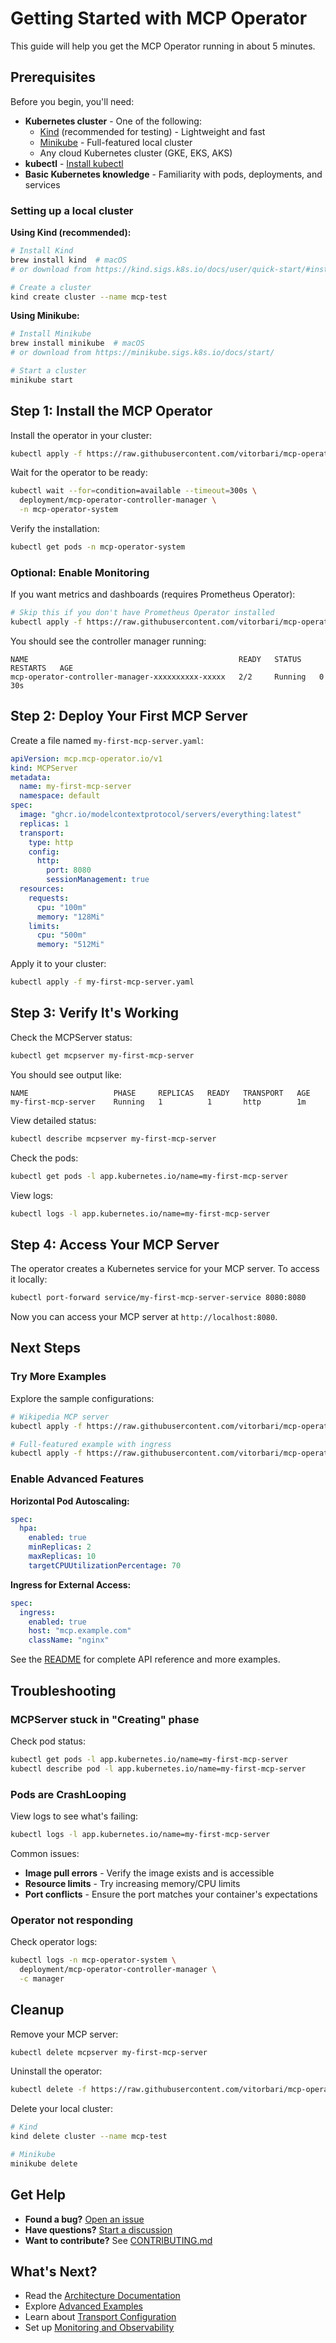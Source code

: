 # Getting Started with MCP Operator

This guide will help you get the MCP Operator running in about 5 minutes.

## Prerequisites

Before you begin, you'll need:

- **Kubernetes cluster** - One of the following:
  - [Kind](https://kind.sigs.k8s.io/) (recommended for testing) - Lightweight and fast
  - [Minikube](https://minikube.sigs.k8s.io/) - Full-featured local cluster
  - Any cloud Kubernetes cluster (GKE, EKS, AKS)
- **kubectl** - [Install kubectl](https://kubernetes.io/docs/tasks/tools/)
- **Basic Kubernetes knowledge** - Familiarity with pods, deployments, and services

### Setting up a local cluster

**Using Kind (recommended):**

```bash
# Install Kind
brew install kind  # macOS
# or download from https://kind.sigs.k8s.io/docs/user/quick-start/#installation

# Create a cluster
kind create cluster --name mcp-test
```

**Using Minikube:**

```bash
# Install Minikube
brew install minikube  # macOS
# or download from https://minikube.sigs.k8s.io/docs/start/

# Start a cluster
minikube start
```

## Step 1: Install the MCP Operator

Install the operator in your cluster:

```bash
kubectl apply -f https://raw.githubusercontent.com/vitorbari/mcp-operator/main/dist/install.yaml
```

Wait for the operator to be ready:

```bash
kubectl wait --for=condition=available --timeout=300s \
  deployment/mcp-operator-controller-manager \
  -n mcp-operator-system
```

Verify the installation:

```bash
kubectl get pods -n mcp-operator-system
```

### Optional: Enable Monitoring

If you want metrics and dashboards (requires Prometheus Operator):

```bash
# Skip this if you don't have Prometheus Operator installed
kubectl apply -f https://raw.githubusercontent.com/vitorbari/mcp-operator/main/dist/monitoring.yaml
```

You should see the controller manager running:

```
NAME                                               READY   STATUS    RESTARTS   AGE
mcp-operator-controller-manager-xxxxxxxxxx-xxxxx   2/2     Running   0          30s
```

## Step 2: Deploy Your First MCP Server

Create a file named `my-first-mcp-server.yaml`:

```yaml
apiVersion: mcp.mcp-operator.io/v1
kind: MCPServer
metadata:
  name: my-first-mcp-server
  namespace: default
spec:
  image: "ghcr.io/modelcontextprotocol/servers/everything:latest"
  replicas: 1
  transport:
    type: http
    config:
      http:
        port: 8080
        sessionManagement: true
  resources:
    requests:
      cpu: "100m"
      memory: "128Mi"
    limits:
      cpu: "500m"
      memory: "512Mi"
```

Apply it to your cluster:

```bash
kubectl apply -f my-first-mcp-server.yaml
```

## Step 3: Verify It's Working

Check the MCPServer status:

```bash
kubectl get mcpserver my-first-mcp-server
```

You should see output like:

```
NAME                   PHASE     REPLICAS   READY   TRANSPORT   AGE
my-first-mcp-server    Running   1          1       http        1m
```

View detailed status:

```bash
kubectl describe mcpserver my-first-mcp-server
```

Check the pods:

```bash
kubectl get pods -l app.kubernetes.io/name=my-first-mcp-server
```

View logs:

```bash
kubectl logs -l app.kubernetes.io/name=my-first-mcp-server
```

## Step 4: Access Your MCP Server

The operator creates a Kubernetes service for your MCP server. To access it locally:

```bash
kubectl port-forward service/my-first-mcp-server-service 8080:8080
```

Now you can access your MCP server at `http://localhost:8080`.

## Next Steps

### Try More Examples

Explore the sample configurations:

```bash
# Wikipedia MCP server
kubectl apply -f https://raw.githubusercontent.com/vitorbari/mcp-operator/main/config/samples/wikipedia-http.yaml

# Full-featured example with ingress
kubectl apply -f https://raw.githubusercontent.com/vitorbari/mcp-operator/main/config/samples/http-mcp-server-ingress.yaml
```

### Enable Advanced Features

**Horizontal Pod Autoscaling:**

```yaml
spec:
  hpa:
    enabled: true
    minReplicas: 2
    maxReplicas: 10
    targetCPUUtilizationPercentage: 70
```

**Ingress for External Access:**

```yaml
spec:
  ingress:
    enabled: true
    host: "mcp.example.com"
    className: "nginx"
```

See the [README](README.md) for complete API reference and more examples.

## Troubleshooting

### MCPServer stuck in "Creating" phase

Check pod status:

```bash
kubectl get pods -l app.kubernetes.io/name=my-first-mcp-server
kubectl describe pod -l app.kubernetes.io/name=my-first-mcp-server
```

### Pods are CrashLooping

View logs to see what's failing:

```bash
kubectl logs -l app.kubernetes.io/name=my-first-mcp-server
```

Common issues:
- **Image pull errors** - Verify the image exists and is accessible
- **Resource limits** - Try increasing memory/CPU limits
- **Port conflicts** - Ensure the port matches your container's expectations

### Operator not responding

Check operator logs:

```bash
kubectl logs -n mcp-operator-system \
  deployment/mcp-operator-controller-manager \
  -c manager
```

## Cleanup

Remove your MCP server:

```bash
kubectl delete mcpserver my-first-mcp-server
```

Uninstall the operator:

```bash
kubectl delete -f https://raw.githubusercontent.com/vitorbari/mcp-operator/main/dist/install.yaml
```

Delete your local cluster:

```bash
# Kind
kind delete cluster --name mcp-test

# Minikube
minikube delete
```

## Get Help

- **Found a bug?** [Open an issue](https://github.com/vitorbari/mcp-operator/issues/new)
- **Have questions?** [Start a discussion](https://github.com/vitorbari/mcp-operator/discussions)
- **Want to contribute?** See [CONTRIBUTING.md](CONTRIBUTING.md)

## What's Next?

- Read the [Architecture Documentation](docs/README.md)
- Explore [Advanced Examples](config/samples/)
- Learn about [Transport Configuration](README.md#transport-configuration)
- Set up [Monitoring and Observability](README.md#monitoring-and-observability)

